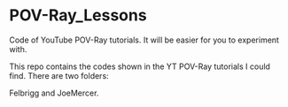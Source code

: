 # POV-Ray_Lessons
Code of YouTube POV-Ray tutorials. It will be easier for you to experiment with.

This repo contains the codes shown in the YT POV-Ray tutorials I could find. There are two folders: 

Felbrigg and JoeMercer.

